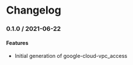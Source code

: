 # Changelog

### 0.1.0 / 2021-06-22

#### Features

* Initial generation of google-cloud-vpc_access
